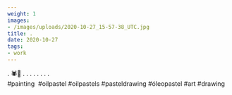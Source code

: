 ```yaml
---
weight: 1
images:
- /images/uploads/2020-10-27_15-57-38_UTC.jpg
title: .
date: 2020-10-27
tags:
- work
---
```


.
🕷️🦇
.
.
.
.
.
.
.
.
#painting  #oilpastel #oilpastels #pasteldrawing #óleopastel #art #drawing
